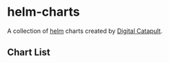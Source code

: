 # helm-charts

A collection of [helm](https://helm.sh) charts created by [Digital Catapult](https://github.com/digicatapult).

## Chart List
